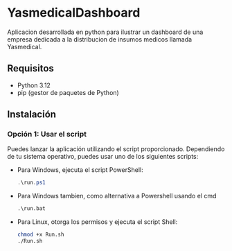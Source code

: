 # YasmedicalDashboard

Aplicacion desarrollada en python para ilustrar un dashboard de una empresa dedicada a la distribucion de insumos medicos llamada Yasmedical.

## Requisitos

- Python 3.12
- pip (gestor de paquetes de Python)

## Instalación

### Opción 1: Usar el script

Puedes lanzar la aplicación utilizando el script proporcionado. Dependiendo de tu sistema operativo, puedes usar uno de los siguientes scripts:

- Para Windows, ejecuta el script PowerShell:
  ```powershell
  .\run.ps1

- Para Windows tambien, como alternativa a Powershell usando el cmd
  ```cmd
  .\run.bat
  
- Para Linux, otorga los permisos y ejecuta el script Shell:
  ```bash
  chmod +x Run.sh
  ./Run.sh

